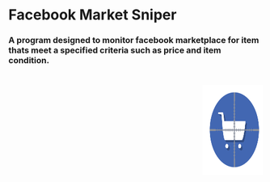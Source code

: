 # Facebook Market Sniper

### A program designed to monitor facebook marketplace for item thats meet a specified criteria such as price and item condition.
#
<img src="https://github.com/noahcaldwell3636/fb_market_sniper/blob/main/images/Sniper_Logo.png" align="right"
     alt="Facebook Market Sniper Logo by Noah Caldwell" width="120" height="178">

